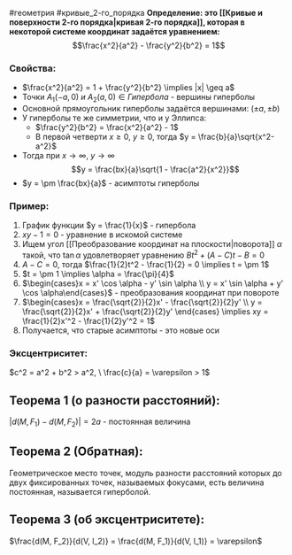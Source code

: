 #геометрия #кривые_2-го_порядка 
**Определение: это [[Кривые и поверхности 2-го порядка|кривая 2-го порядка]], которая в некоторой системе координат задаётся уравнением:**
$$\frac{x^2}{a^2} - \frac{y^2}{b^2} = 1$$
### Свойства:
- $\frac{x^2}{a^2} = 1 + \frac{y^2}{b^2} \implies |x| \geq a$
- Точки $A_1(-a, 0) \ и \ A_2(a, 0) \in Гипербола$ - вершины гиперболы
- Основной прямоугольник гиперболы задаётся вершинами: $(\pm a, \pm b)$
- У гиперболы те же симметрии, что и у Эллипса:
	- $\frac{y^2}{b^2} = \frac{x^2}{a^2} - 1$
	- В первой четверти $x \geq 0, \ y \geq 0$, тогда $y = \frac{b}{a}\sqrt{x^2-a^2}$
- Тогда при $x \rightarrow \infty, \ y \rightarrow \infty$
$$y = \frac{bx}{a}\sqrt{1 - \frac{a^2}{x^2}}$$
- $y = \pm \frac{bx}{a}$ - асимптоты гиперболы
### Пример:
1. График функции $y = \frac{1}{x}$ - гипербола
2. $xy - 1 =0$ - уравнение в искомой системе
3. Ищем угол [[Преобразование координат на плоскости|поворота]] $\alpha$ такой, что $\tan \alpha$ удовлетворяет уравнению $Bt^2 + (A - C)t - B = 0$
4. $A - C = 0$, тогда $\frac{1}{2}t^2 - \frac{1}{2} = 0 \implies t = \pm 1$
5. $t = \pm 1 \implies \alpha = \frac{\pi}{4}$
6. $\begin{cases}x = x' \cos \alpha - y' \sin \alpha \\ y = x' \sin \alpha + y' \cos \alpha\end{cases}$ - преобразования координат при повороте
7. $\begin{cases}x = \frac{\sqrt{2}}{2}x' - \frac{\sqrt{2}}{2}y' \\ y = \frac{\sqrt{2}}{2}x' + \frac{\sqrt{2}}{2}y' \end{cases} \implies xy = \frac{1}{2}x'^2 - \frac{1}{2}y'^2 = 1$
8. Получается, что старые асимптоты - это новые оси
### Эксцентриситет:
$c^2 = a^2 + b^2 > a^2, \  \frac{c}{a} = \varepsilon > 1$

## Теорема 1 (о разности расстояний):
$|d(M, F_1) - d(M, F_2)| = 2a$ - постоянная величина

## Теорема 2 (Обратная):
Геометрическое место точек, модуль разности расстояний которых до двух фиксированных точек, называемых фокусами, есть величина постоянная, называется гиперболой.

## Теорема 3 (об эксцентриситете):
$\frac{d(M, F_2)}{d(V, l_2)} = \frac{d(M, F_1)}{d(V, l_1)} = \varepsilon$